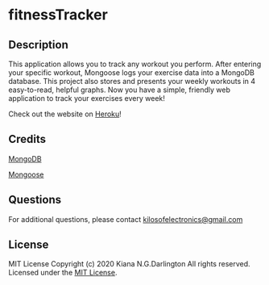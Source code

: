 # fitnessTracker

## Description
    
This application allows you to track any workout you perform. After entering your specific workout, Mongoose logs your exercise data into a MongoDB database. This project also stores and presents your weekly workouts in 4 easy-to-read, helpful graphs. Now you have a simple, friendly web application to track your exercises every week!

Check out the website on [Heroku](#)!

## Credits

[MongoDB](https://www.mongodb.com/)

[Mongoose](https://mongoosejs.com/)

## Questions

For additional questions, please contact kilosofelectronics@gmail.com

## License

MIT License
Copyright (c) 2020 Kiana N.G.Darlington All rights reserved. Licensed under the [MIT License](https://github.com/Kiananaik/fitnessTracker/blob/master/LICENSE).